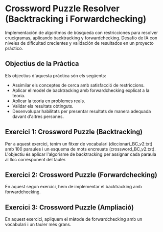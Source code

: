 # Crossword Puzzle Resolver (Backtracking i Forwardchecking)

Implementación de algoritmos de búsqueda con restricciones para resolver crucigramas, aplicando backtracking y forwardchecking. Desafío de IA con niveles de dificultad crecientes y validación de resultados en un proyecto práctico.

## Objectius de la Pràctica
Els objectius d'aquesta pràctica són els següents:

- Assimilar els conceptes de cerca amb satisfacció de restriccions.
- Aplicar el model de backtracking amb forwardchecking explicat a la teoria.
- Aplicar la teoria en problemes reals.
- Validar els resultats obtinguts.
- Desenvolupar habilitats per presentar resultats de manera adequada davant d'altres persones.

## Exercici 1: Crossword Puzzle (Backtracking)

Per a aquest exercici, tenim un fitxer de vocabulari (diccionari_BC_v2.txt) amb 100 paraules i un esquema de mots encreuats (crossword_BC_v2.txt). L'objectiu és aplicar l'algorisme de backtracking per assignar cada paraula al lloc corresponent del tauler.

## Exercici 2: Crossword Puzzle (Forwardchecking)

En aquest segon exercici, hem de implementar el backtracking amb forwardchecking.

## Exercici 3: Crossword Puzzle (Ampliació)

En aquest exercici, apliquem el mètode de forwardchecking amb un vocabulari i un tauler més grans.

